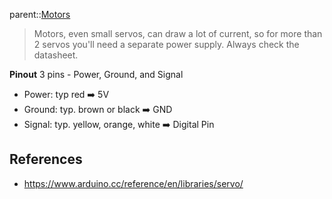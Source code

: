 parent::[Motors](Motors.md)

> Motors, even small servos, can draw a lot of current, so for more than 2 servos you'll need a separate power supply. Always check the datasheet.

**Pinout**
3 pins - Power, Ground, and Signal
- Power: typ red ➡️ 5V
- Ground: typ. brown or black ➡️ GND
- Signal: typ. yellow, orange, white ➡️ Digital Pin


## References
- https://www.arduino.cc/reference/en/libraries/servo/